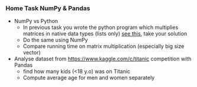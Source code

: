 ### Home Task NumPy & Pandas

* NumPy vs Python
    * In previous task you wrote the python program which multiplies matrices in native data types (lists only) [see this](https://github.com/korobool/hlll_course/blob/master/tasks/programming_warm_up.md), take your solution
    * Do the same using NumPy
    * Compare running time on matrix multiplication (especially big size vector)
* Analyse dataset from https://www.kaggle.com/c/titanic competition with Pandas
    * find how many kids (<18 y.o) was on Titanic
    * Compute average age for men and women separately
